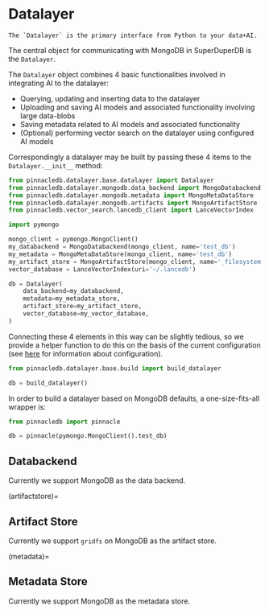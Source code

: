# Datalayer


```{note}
The `Datalayer` is the primary interface from Python to your data+AI.
```

The central object for communicating with MongoDB in SuperDuperDB is the `Datalayer`.

The `Datalayer` object combines 4 basic functionalities involved in integrating AI to the datalayer:

- Querying, updating and inserting data to the datalayer
- Uploading and saving AI models and associated functionality involving large data-blobs
- Saving metadata related to AI models and associated functionality
- (Optional) performing vector search on the datalayer using configured AI models

Correspondingly a datalayer may be built by passing these 4 items to the `Datalayer.__init__` method:

```python
from pinnacledb.datalayer.base.datalayer import Datalayer
from pinnacledb.datalayer.mongodb.data_backend import MongoDatabackend
from pinnacledb.datalayer.mongodb.metadata import MongoMetaDataStore
from pinnacledb.datalayer.mongodb.artifacts import MongoArtifactStore
from pinnacledb.vector_search.lancedb_client import LanceVectorIndex

import pymongo

mongo_client = pymongo.MongoClient()
my_databackend = MongoDatabackend(mongo_client, name='test_db')
my_metadata = MongoMetaDataStore(mongo_client, name='test_db')
my_artifact_store = MongoArtifactStore(mongo_client, name='_filesystem:test_db')
vector_database = LanceVectorIndex(uri='~/.lancedb')

db = Datalayer(
    data_backend=my_databackend,
    metadata=my_metadata_store,
    artifact_store=my_artifact_store,
    vector_database=my_vector_database,
)
```

Connecting these 4 elements in this way can be slightly tedious, so we provide a helper function to do this on 
the basis of the current configuration (see [here]() for information about configuration).

```python
from pinnacledb.datalayer.base.build import build_datalayer

db = build_datalayer()
```

In order to build a datalayer based on MongoDB defaults, a one-size-fits-all wrapper is:

```python
from pinnacledb import pinnacle

db = pinnacle(pymongo.MongoClient().test_db)
```

## Databackend

Currently we support MongoDB as the data backend.

(artifactstore)=
## Artifact Store

Currently we support `gridfs` on MongoDB as the artifact store.

(metadata)=
## Metadata Store

Currently we support MongoDB as the metadata store.